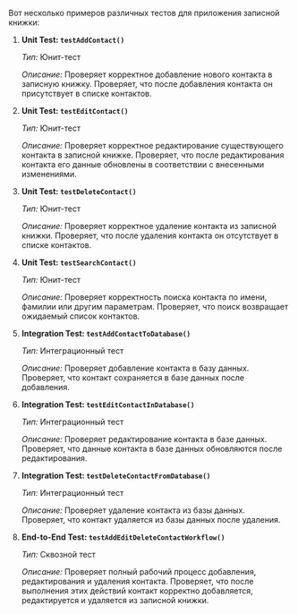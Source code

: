 ﻿Вот несколько примеров различных тестов для приложения записной книжки:

1. **Unit Test: `testAddContact()`**

   *Тип:* Юнит-тест
   
   *Описание:* Проверяет корректное добавление нового контакта в записную книжку. Проверяет, что после добавления контакта он присутствует в списке контактов.

2. **Unit Test: `testEditContact()`**

   *Тип:* Юнит-тест
   
   *Описание:* Проверяет корректное редактирование существующего контакта в записной книжке. Проверяет, что после редактирования контакта его данные обновлены в соответствии с внесенными изменениями.

3. **Unit Test: `testDeleteContact()`**
   
   *Тип:* Юнит-тест
   
   *Описание:* Проверяет корректное удаление контакта из записной книжки. Проверяет, что после удаления контакта он отсутствует в списке контактов.

4. **Unit Test: `testSearchContact()`**
   
   *Тип:* Юнит-тест
   
   *Описание:* Проверяет корректность поиска контакта по имени, фамилии или другим параметрам. Проверяет, что поиск возвращает ожидаемый список контактов.

5. **Integration Test: `testAddContactToDatabase()`**
   
   *Тип:* Интеграционный тест
   
   *Описание:* Проверяет добавление контакта в базу данных. Проверяет, что контакт сохраняется в базе данных после добавления.

6. **Integration Test: `testEditContactInDatabase()`**
   
   *Тип:* Интеграционный тест
   
   *Описание:* Проверяет редактирование контакта в базе данных. Проверяет, что данные контакта в базе данных обновляются после редактирования.

7. **Integration Test: `testDeleteContactFromDatabase()`**

   *Тип:* Интеграционный тест

   *Описание:* Проверяет удаление контакта из базы данных. Проверяет, что контакт удаляется из базы данных после удаления.

8. **End-to-End Test: `testAddEditDeleteContactWorkflow()`**

   *Тип:* Сквозной тест
   
   *Описание:* Проверяет полный рабочий процесс добавления, редактирования и удаления контакта. Проверяет, что после выполнения этих действий контакт корректно добавляется, редактируется и удаляется из записной книжки.